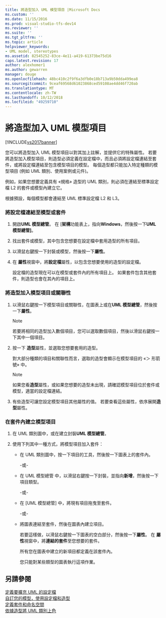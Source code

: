 ```yaml
---
title: 將造型加入 UML 模型項目 |Microsoft Docs
ms.custom: ''
ms.date: 11/15/2016
ms.prod: visual-studio-tfs-dev14
ms.reviewer: ''
ms.suite: ''
ms.tgt_pltfrm: ''
ms.topic: article
helpviewer_keywords:
- UML model, stereotypes
ms.assetid: 82545252-83ce-4e11-a419-61373be75d16
caps.latest.revision: 17
author: alexhomer1
ms.author: gewarren
manager: douge
ms.openlocfilehash: 48bc410c2f9f6a3dfb0e18b713a9b50dda499ea8
ms.sourcegitcommit: 9ceaf69568d61023868ced59108ae4dd46f720ab
ms.translationtype: MT
ms.contentlocale: zh-TW
ms.lasthandoff: 10/12/2018
ms.locfileid: "49259710"
---
```

# <a name="add-stereotypes-to-uml-model-elements"></a>將造型加入 UML 模型項目
[!INCLUDE[vs2017banner](../includes/vs2017banner.md)]

您可以將造型加入 UML 模型項目以對其加上註解，並提供它的特殊屬性。 若要將造型加入模型項目，則造型必須定義在設定檔中，而且必須將設定檔連結至套件，或將設定檔連結至包含模型項目的模型。 每個造型都只能加入特定種類的模型項目 (例如 UML 類別、使用案例或元件)。  
  
 例如，如果您想要定義具有 «規格» 造型的 UML 類別，則必須在連結至標準設定檔 L2 的套件或模型內建立它。  
  
 根據預設，每個模型都會連結至 UML 標準設定檔 L2 和 L3。  
  
### <a name="to-link-a-profile-to-a-model-or-a-package"></a>將設定檔連結至模型或套件  
  
1.  開啟**UML 模型總管**。 在 [**架構**功能表上，指向**Windows**，然後按一下**UML 模型總管]**。  
  
2.  找出套件或模型，其中包含您想要在設定檔中套用造型的所有項目。  
  
3.  以滑鼠右鍵按一下封裝或模型，然後按一下**屬性**。  
  
4.  在 **屬性**視窗中，將**設定檔**屬性，以包含您想要使用的造型的設定檔。  
  
     設定檔的造型現在可以在模型或套件內的所有項目上。 如果套件包含其他套件，則造型也會在其內的項目上。  
  
### <a name="to-add-stereotypes-to-model-elements-or-relationships"></a>將造型加入模型項目或關聯性  
  
1.  以滑鼠右鍵按一下模型項目或關聯性，在圖表上或在**UML 模型總管**，然後按一下**屬性**。  
  
    > [!NOTE]
    >  若要將相同的造型加入數個項目，您可以選取數個項目，然後以滑鼠右鍵按一下其中一個項目。  
  
2.  按一下 **造型**屬性，並選取您想要套用的造型。  
  
     對大部分種類的項目和關聯性而言，選取的造型會顯示在模型項目的 «＞ 形箭號» 中。  
  
    > [!NOTE]
    >  如果您看**造型**屬性，或如果您想要的造型未出現，請確認模型項目位於套件或模型，適當的設定檔連結。  
  
3.  有些造型可讓您設定模型項目其他屬性的值。 若要查看這些屬性，依序展開**造型**屬性。  
  
### <a name="to-create-model-elements-within-a-package"></a>在套件內建立模型項目  
  
1.  在 UML 類別圖中，或在建立封裝**UML 模型總管**。  
  
2.  使用下列其中一種方式，將模型項目加入套件：  
  
    -   在 UML 類別圖中，按一下項目的工具，然後按一下圖表上的套件內。  
  
         \-或-  
  
    -   在 UML 模型總管 中，以滑鼠右鍵按一下封裝，並指向**新增**，然後按一下 項目類型。  
  
         \-或-  
  
    -   在 [UML 模型總管] 中，將現有項目拖曳至套件。  
  
         \-或-  
  
    -   將圖表連結至套件，然後在圖表內建立項目。  
  
         若要這樣做，以滑鼠右鍵按一下圖表的空白部分，然後按一下**屬性**。 在 **屬性**視窗中，將**連結的套件**至您想要的套件。  
  
         所有您在圖表中建立的新項目都定義在該套件內。  
  
         您只能對某些類型的圖表執行這項作業。  
  
## <a name="see-also"></a>另請參閱  
 [定義要擴充 UML 的設定檔](../modeling/define-a-profile-to-extend-uml.md)   
 [自訂您的模型，使用設定檔和造型](../modeling/customize-your-model-with-profiles-and-stereotypes.md)   
 [定義套件和命名空間](../modeling/define-packages-and-namespaces.md)   
 [依據造型將 UML 類別上色](http://code.msdn.microsoft.com/UML-Color-Classes-by-07de2b70)



